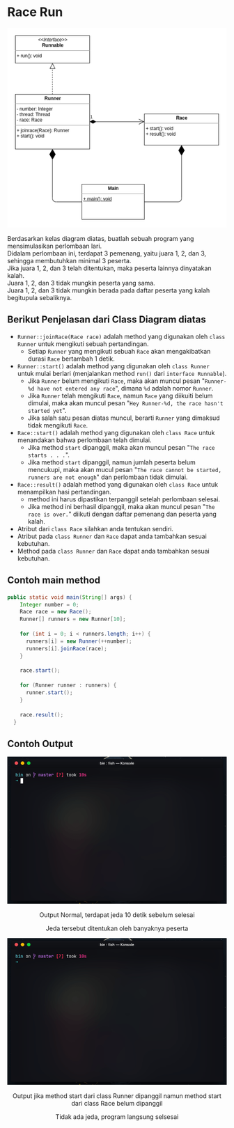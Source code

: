 # Race Run
<p align="center">
  <img src="assets/img/race-run-uml.png" alt="Class Diagram">
</p>

Berdasarkan kelas diagram diatas, buatlah sebuah program yang mensimulasikan perlombaan lari.  
Didalam perlombaan ini, terdapat 3 pemenang, yaitu juara 1, 2, dan 3, sehingga membutuhkan minimal 3 peserta.  
Jika juara 1, 2, dan 3 telah ditentukan, maka peserta lainnya dinyatakan kalah.  
Juara 1, 2, dan 3 tidak mungkin peserta yang sama.  
Juara 1, 2, dan 3 tidak mungkin berada pada daftar peserta yang kalah begitupula sebaliknya.  

## Berikut Penjelasan dari Class Diagram diatas

- `Runner::joinRace(Race race)` adalah method yang digunakan oleh `class Runner` untuk mengikuti sebuah pertandingan.
  - Setiap `Runner` yang mengikuti sebuah `Race` akan mengakibatkan durasi `Race` bertambah 1 detik.
- `Runner::start()` adalah method yang digunakan oleh `class Runner` untuk mulai berlari (menjalankan method `run()` dari `interface Runnable`).
  - Jika `Runner` belum mengikuti `Race`, maka akan muncul pesan "`Runner-%d have not entered any race`", dimana `%d` adalah nomor `Runner`.
  - Jika `Runner` telah mengikuti `Race`, namun `Race` yang diikuiti belum dimulai, maka akan muncul pesan "`Hey Runner-%d, the race hasn't started yet`".
  - Jika salah satu pesan diatas muncul, berarti `Runner` yang dimaksud tidak mengikuti `Race`.
- `Race::start()` adalah method yang digunakan oleh `class Race` untuk menandakan bahwa perlombaan telah dimulai.
  - Jika method `start` dipanggil, maka akan muncul pesan "`The race starts . . .`".
  - Jika method `start` dipanggil, namun jumlah peserta belum mencukupi, maka akan mucul pesan "`The race cannot be started, runners are not enough`" dan perlombaan tidak dimulai.
- `Race::result()` adalah method yang digunakan oleh `class Race` untuk menampilkan hasi pertandingan.
  - method ini harus dipastikan terpanggil setelah perlombaan selesai.
  - Jika method ini berhasil dipanggil, maka akan muncul pesan "`The race is over.`" diikuti dengan daftar pemenang dan peserta yang kalah.
- Atribut dari `class Race` silahkan anda tentukan sendiri.
- Atribut pada `class Runner` dan `Race` dapat anda tambahkan sesuai kebutuhan.
- Method pada `class Runner` dan `Race` dapat anda tambahkan sesuai kebutuhan.

## Contoh main method

```java
public static void main(String[] args) {
    Integer number = 0;
    Race race = new Race();
    Runner[] runners = new Runner[10];

    for (int i = 0; i < runners.length; i++) {
      runners[i] = new Runner(++number);
      runners[i].joinRace(race);
    }

    race.start();

    for (Runner runner : runners) {
      runner.start();
    }

    race.result();
  }
```

## Contoh Output

<p align="center">
  <figurer>
    <img src="assets/gif/w-start-method.gif">
    <figcaption align="center">
     <p>Output Normal, terdapat jeda 10 detik sebelum selesai</p>
     <p>Jeda tersebut ditentukan oleh banyaknya peserta</p>
     </figcaption>
  </figurer>
</p>

<p align="center">
  <figurer>
    <img src="assets/gif/wo-start-method.gif">
    <figcaption align="center">
     <p>Output jika method start dari class Runner dipanggil namun method start dari class Race belum dipanggil</p>
     <p>Tidak ada jeda, program langsung selsesai</p>
     </figcaption>
  </figurer>
</p>